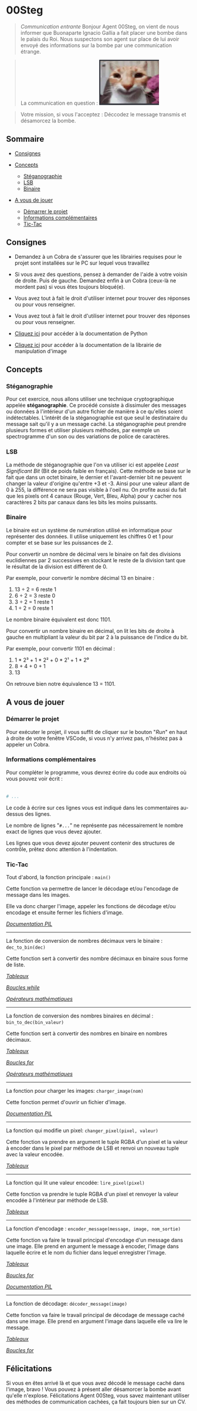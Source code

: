 
# 00Steg

  

> *Communication entrante*
> Bonjour Agent 00Steg, on vient de nous informer que Buonaparte Ignacio Gallia a fait placer une bombe dans le palais du Roi. 
> Nous suspectons son agent sur place de lui avoir envoyé des informations sur la bombe par une communication étrange.

> La communication en question : 
> ![communication](message.png)

> Votre mission, si vous l'acceptez : Déccodez le message transmis et désamorcez la bombe.

  

## Sommaire

- [Consignes](#consignes)

- [Concepts](#concepts)
	
	- [Stéganographie](#stéganographie)
	- [LSB](#lsb)
	- [Binaire](#binaire)

- [A vous de jouer](#a-vous-de-jouer)

	- [Démarrer le projet](#démarrer-le-projet)
	- [Informations complémentaires](#informations-complémentaires)
	- [Tic-Tac](#tic-tac)

  

## Consignes

- Demandez à un Cobra de s'assurer que les librairies requises pour le projet sont installées sur le PC sur lequel vous travaillez

- Si vous avez des questions, pensez à demander de l'aide à votre voisin de droite. Puis de gauche. Demandez enfin à un Cobra (ceux-là ne mordent pas) si vous êtes toujours bloqué(e).

- Vous avez tout à fait le droit d'utiliser internet pour trouver des réponses ou pour vous renseigner.

- Vous avez tout à fait le droit d'utiliser internet pour trouver des réponses ou pour vous renseigner.

- [Cliquez ici](https://www.w3schools.com/python/) pour accéder à la documentation de Python
- [Cliquez ici](https://pillow.readthedocs.io/en/latest/reference/index.html) pour accéder à la documentation de la librairie de manipulation d'image

## Concepts

### Stéganographie

Pour cet exercice, nous allons utiliser une technique cryptographique appelée **stéganographie**. 
Ce procédé consiste à dissimuler des messages ou données à l'intérieur d'un autre fichier de manière à ce qu'elles soient indétectables. L'intérêt de la stéganographie est que seul le destinataire du message sait qu'il y a un message caché.
La stéganographie peut prendre plusieurs formes et utiliser plusieurs méthodes, par exemple un spectrogramme d'un son ou des variations de police de caractères.

### LSB

La méthode de stéganographie que l'on va utiliser ici est appelée *Least Significant Bit* (Bit de poids faible en français). 
Cette méthode se base sur le fait que dans un octet binaire, le dernier et l'avant-dernier bit ne peuvent changer la valeur d'origine qu'entre +3 et -3.
Ainsi pour une valeur allant de 0 à 255, la différence ne sera pas visible à l'oeil nu.
On profite aussi du fait que les pixels ont 4 canaux (Rouge, Vert, Bleu, Alpha) pour y cacher nos caractères 2 bits par canaux dans les bits les moins puissants.

### Binaire

Le binaire est un système de numération utilisé en informatique pour représenter des données. Il utilise uniquement les chiffres 0 et 1 pour compter et se base sur les puissances de 2.

Pour convertir un nombre de décimal vers le binaire on fait des divisions euclidiennes par 2 successives en stockant le reste de la division tant que le résultat de la division est différent de 0.

Par exemple, pour convertir le nombre décimal 13 en binaire :

1.  13 ÷ 2 = 6 reste 1
2.  6 ÷ 2 = 3 reste 0
3.  3 ÷ 2 = 1 reste 1
4.  1 ÷ 2 = 0 reste 1

Le nombre binaire équivalent est donc 1101.

Pour convertir un nombre binaire en décimal, on lit les bits de droite à gauche en multipliant la valeur du bit par 2 à la puissance de l'indice du bit.

Par exemple, pour convertir 1101 en décimal :

1. 1 \* 2³ + 1 \* 2² + 0 \* 2¹ + 1 \* 2⁰
2. 8 + 4 + 0 + 1
3. 13

On retrouve bien notre équivalence 13 = 1101.


## A vous de jouer

  

### Démarrer le projet

  

Pour exécuter le projet, il vous suffit de cliquer sur le bouton "*Run*" en haut à droite de votre fenêtre VSCode, si vous n'y arrivez pas, n'hésitez pas à appeler un Cobra.

  

### Informations complémentaires

  

Pour compléter le programme, vous devrez écrire du code aux endroits où vous pouvez voir écrit :

```python

# ...

```

Le code à écrire sur ces lignes vous est indiqué dans les commentaires au-dessus des lignes.

Le nombre de lignes "`#...`" ne représente pas nécessairement le nombre exact de lignes que vous devez ajouter.

Les lignes que vous devez ajouter peuvent contenir des structures de contrôle, prêtez donc attention à l'indentation.

  

### Tic-Tac

  

Tout d'abord, la fonction principale : `main()`

Cette fonction va permettre de lancer le décodage et/ou l'encodage de message dans les images.

Elle va donc charger l'image, appeler les fonctions de décodage et/ou encodage et ensuite fermer les fichiers d'image.

  

[*Documentation PIL*](https://pillow.readthedocs.io/en/latest/reference/index.html)

---

La fonction de conversion de nombres décimaux vers le binaire : `dec_to_bin(dec)`

Cette fonction sert à convertir des nombre décimaux en binaire sous forme de liste.  

[*Tableaux*](https://www.w3schools.com/python/python_lists.asp)

[*Boucles while*](https://www.w3schools.com/python/python_while_loops.asp)

[*Opérateurs mathématiques*](https://www.w3schools.com/python/python_operators.asp)

---  

La fonction de conversion des nombres binaires en décimal : `bin_to_dec(bin_valeur)`

Cette fonction sert à convertir des nombres en binaire en nombres décimaux.


[*Tableaux*](https://www.w3schools.com/python/python_lists.asp)

[*Boucles for*](https://www.w3schools.com/python/python_while_loops.asp)

[*Opérateurs mathématiques*](https://www.w3schools.com/python/python_operators.asp)
  
---

La fonction pour charger les images:  `charger_image(nom)`

Cette fonction permet d'ouvrir un fichier d'image.

[*Documentation PIL*](https://pillow.readthedocs.io/en/latest/reference/index.html)

---

La fonction qui modifie un pixel: `changer_pixel(pixel, valeur)`

Cette fonction va prendre en argument le tuple RGBA d'un pixel et la valeur à encoder dans le pixel par méthode de LSB et renvoi un nouveau tuple avec la valeur encodée.

[*Tableaux*](https://www.w3schools.com/python/python_lists.asp)

---

La fonction qui lit une valeur encodée:
`lire_pixel(pixel)`

Cette fonction va prendre le tuple RGBA d'un pixel et renvoyer la valeur encodée à l'intérieur par méthode de LSB.

[*Tableaux*](https://www.w3schools.com/python/python_lists.asp)

---

La fonction d'encodage : `encoder_message(message, image, nom_sortie)`

Cette fonction va faire le travail principal d'encodage d'un message dans une image. 
Elle prend en argument le message à encoder, l'image dans laquelle écrire et le nom du fichier dans lequel enregistrer l'image.

[*Tableaux*](https://www.w3schools.com/python/python_lists.asp)

[*Boucles for*](https://www.w3schools.com/python/python_while_loops.asp)

[*Documentation PIL*](https://pillow.readthedocs.io/en/latest/reference/index.html)

---

La fonction de décodage: `décoder_message(image)`

Cette fonction va faire le travail principal de décodage de message caché dans une image.
Elle prend en argument l'image dans laquelle elle va lire le message.

[*Tableaux*](https://www.w3schools.com/python/python_lists.asp)

[*Boucles for*](https://www.w3schools.com/python/python_while_loops.asp)

## Félicitations

  

Si vous en êtes arrivé là et que vous avez décodé le message caché dans l'image, bravo ! Vous pouvez à présent aller désamorcer la bombe avant qu'elle n'explose. 
Félicitations Agent 00Steg, vous savez maintenant utiliser des méthodes de communication cachées, ça fait toujours bien sur un CV.
